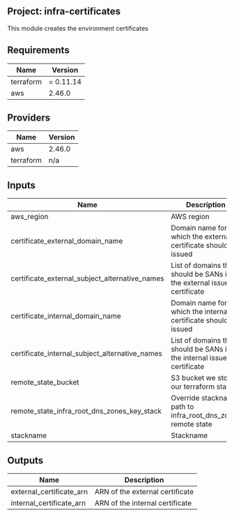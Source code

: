 ## Project: infra-certificates

This module creates the environment certificates

## Requirements

| Name | Version |
|------|---------|
| terraform | = 0.11.14 |
| aws | 2.46.0 |

## Providers

| Name | Version |
|------|---------|
| aws | 2.46.0 |
| terraform | n/a |

## Inputs

| Name | Description | Type | Default | Required |
|------|-------------|------|---------|:--------:|
| aws\_region | AWS region | `string` | n/a | yes |
| certificate\_external\_domain\_name | Domain name for which the external certificate should be issued | `string` | n/a | yes |
| certificate\_external\_subject\_alternative\_names | List of domains that should be SANs in the external issued certificate | `list` | `[]` | no |
| certificate\_internal\_domain\_name | Domain name for which the internal certificate should be issued | `string` | n/a | yes |
| certificate\_internal\_subject\_alternative\_names | List of domains that should be SANs in the internal issued certificate | `list` | `[]` | no |
| remote\_state\_bucket | S3 bucket we store our terraform state in | `string` | n/a | yes |
| remote\_state\_infra\_root\_dns\_zones\_key\_stack | Override stackname path to infra\_root\_dns\_zones remote state | `string` | `""` | no |
| stackname | Stackname | `string` | n/a | yes |

## Outputs

| Name | Description |
|------|-------------|
| external\_certificate\_arn | ARN of the external certificate |
| internal\_certificate\_arn | ARN of the internal certificate |

